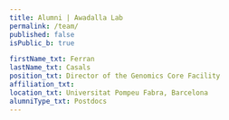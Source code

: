 ```yaml
---
title: Alumni | Awadalla Lab
permalink: /team/
published: false
isPublic_b: true

firstName_txt: Ferran
lastName_txt: Casals 
position_txt: Director of the Genomics Core Facility
affiliation_txt:
location_txt: Universitat Pompeu Fabra, Barcelona
alumniType_txt: Postdocs
---
```

